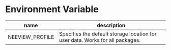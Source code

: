 # Environment Variable

|name|description
|----|------
|NEEVIEW_PROFILE | Specifies the default storage location for user data. Works for all packages.
